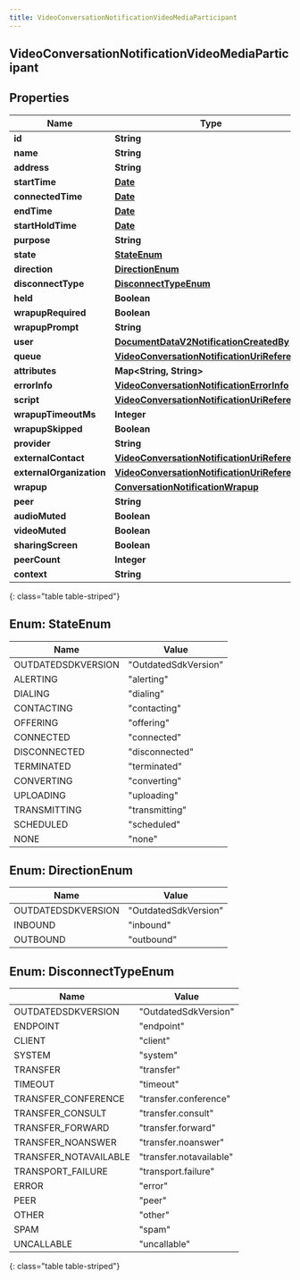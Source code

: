 ```yaml
---
title: VideoConversationNotificationVideoMediaParticipant
---
```

## VideoConversationNotificationVideoMediaParticipant


## Properties

| Name | Type | Description | Notes |
| ------------ | ------------- | ------------- | ------------- |
| **id** | **String** |  |  [optional] |
| **name** | **String** |  |  [optional] |
| **address** | **String** |  |  [optional] |
| **startTime** | [**Date**](Date.html) |  |  [optional] |
| **connectedTime** | [**Date**](Date.html) |  |  [optional] |
| **endTime** | [**Date**](Date.html) |  |  [optional] |
| **startHoldTime** | [**Date**](Date.html) |  |  [optional] |
| **purpose** | **String** |  |  [optional] |
| **state** | [**StateEnum**](#StateEnum) |  |  [optional] |
| **direction** | [**DirectionEnum**](#DirectionEnum) |  |  [optional] |
| **disconnectType** | [**DisconnectTypeEnum**](#DisconnectTypeEnum) |  |  [optional] |
| **held** | **Boolean** |  |  [optional] |
| **wrapupRequired** | **Boolean** |  |  [optional] |
| **wrapupPrompt** | **String** |  |  [optional] |
| **user** | [**DocumentDataV2NotificationCreatedBy**](DocumentDataV2NotificationCreatedBy.html) |  |  [optional] |
| **queue** | [**VideoConversationNotificationUriReference**](VideoConversationNotificationUriReference.html) |  |  [optional] |
| **attributes** | **Map&lt;String, String&gt;** |  |  [optional] |
| **errorInfo** | [**VideoConversationNotificationErrorInfo**](VideoConversationNotificationErrorInfo.html) |  |  [optional] |
| **script** | [**VideoConversationNotificationUriReference**](VideoConversationNotificationUriReference.html) |  |  [optional] |
| **wrapupTimeoutMs** | **Integer** |  |  [optional] |
| **wrapupSkipped** | **Boolean** |  |  [optional] |
| **provider** | **String** |  |  [optional] |
| **externalContact** | [**VideoConversationNotificationUriReference**](VideoConversationNotificationUriReference.html) |  |  [optional] |
| **externalOrganization** | [**VideoConversationNotificationUriReference**](VideoConversationNotificationUriReference.html) |  |  [optional] |
| **wrapup** | [**ConversationNotificationWrapup**](ConversationNotificationWrapup.html) |  |  [optional] |
| **peer** | **String** |  |  [optional] |
| **audioMuted** | **Boolean** |  |  [optional] |
| **videoMuted** | **Boolean** |  |  [optional] |
| **sharingScreen** | **Boolean** |  |  [optional] |
| **peerCount** | **Integer** |  |  [optional] |
| **context** | **String** |  |  [optional] |
{: class="table table-striped"}


<a name="StateEnum"></a>

## Enum: StateEnum

| Name | Value |
| ---- | ----- |
| OUTDATEDSDKVERSION | &quot;OutdatedSdkVersion&quot; |
| ALERTING | &quot;alerting&quot; |
| DIALING | &quot;dialing&quot; |
| CONTACTING | &quot;contacting&quot; |
| OFFERING | &quot;offering&quot; |
| CONNECTED | &quot;connected&quot; |
| DISCONNECTED | &quot;disconnected&quot; |
| TERMINATED | &quot;terminated&quot; |
| CONVERTING | &quot;converting&quot; |
| UPLOADING | &quot;uploading&quot; |
| TRANSMITTING | &quot;transmitting&quot; |
| SCHEDULED | &quot;scheduled&quot; |
| NONE | &quot;none&quot; |


<a name="DirectionEnum"></a>

## Enum: DirectionEnum

| Name | Value |
| ---- | ----- |
| OUTDATEDSDKVERSION | &quot;OutdatedSdkVersion&quot; |
| INBOUND | &quot;inbound&quot; |
| OUTBOUND | &quot;outbound&quot; |


<a name="DisconnectTypeEnum"></a>

## Enum: DisconnectTypeEnum

| Name | Value |
| ---- | ----- |
| OUTDATEDSDKVERSION | &quot;OutdatedSdkVersion&quot; |
| ENDPOINT | &quot;endpoint&quot; |
| CLIENT | &quot;client&quot; |
| SYSTEM | &quot;system&quot; |
| TRANSFER | &quot;transfer&quot; |
| TIMEOUT | &quot;timeout&quot; |
| TRANSFER_CONFERENCE | &quot;transfer.conference&quot; |
| TRANSFER_CONSULT | &quot;transfer.consult&quot; |
| TRANSFER_FORWARD | &quot;transfer.forward&quot; |
| TRANSFER_NOANSWER | &quot;transfer.noanswer&quot; |
| TRANSFER_NOTAVAILABLE | &quot;transfer.notavailable&quot; |
| TRANSPORT_FAILURE | &quot;transport.failure&quot; |
| ERROR | &quot;error&quot; |
| PEER | &quot;peer&quot; |
| OTHER | &quot;other&quot; |
| SPAM | &quot;spam&quot; |
| UNCALLABLE | &quot;uncallable&quot; |
{: class="table table-striped"}


